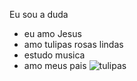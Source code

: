  Eu sou a duda
- eu amo Jesus
- amo tulipas rosas lindas
- estudo musica
- amo meus pais
![tulipas](https://tenor.com/qwjP6FgEf8k.gif)
